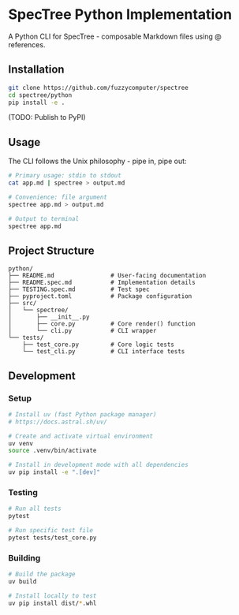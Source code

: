 # SpecTree Python Implementation

A Python CLI for SpecTree - composable Markdown files using @ references.

## Installation

```bash
git clone https://github.com/fuzzycomputer/spectree
cd spectree/python
pip install -e .
```

(TODO: Publish to PyPI)

## Usage

The CLI follows the Unix philosophy - pipe in, pipe out:

```bash
# Primary usage: stdin to stdout
cat app.md | spectree > output.md

# Convenience: file argument
spectree app.md > output.md

# Output to terminal
spectree app.md
```

## Project Structure

```
python/
├── README.md                # User-facing documentation
├── README.spec.md           # Implementation details
├── TESTING.spec.md          # Test spec
├── pyproject.toml           # Package configuration
├── src/
│   └── spectree/
│       ├── __init__.py
│       ├── core.py          # Core render() function
│       └── cli.py           # CLI wrapper
└── tests/
    ├── test_core.py         # Core logic tests
    └── test_cli.py          # CLI interface tests
```

## Development

### Setup

```bash
# Install uv (fast Python package manager)
# https://docs.astral.sh/uv/

# Create and activate virtual environment
uv venv
source .venv/bin/activate

# Install in development mode with all dependencies
uv pip install -e ".[dev]"
```

### Testing

```bash
# Run all tests
pytest

# Run specific test file
pytest tests/test_core.py
```

### Building

```bash
# Build the package
uv build

# Install locally to test
uv pip install dist/*.whl
```
